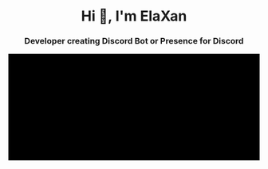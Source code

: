 <h1 align="center">Hi 👋, I'm ElaXan</h1>
<h3 align="center">Developer creating Discord Bot or Presence for Discord</h3>

<p align="center">
  <img src="https://raw.githubusercontent.com/xierramolient/xierramolient/main/lv_0_20240203005024-ezgif.com-video-to-gif-converter.gif" alt="animated" />
</p>
